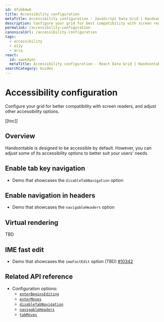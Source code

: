 ```yaml
---
id: 4fsb64w6
title: Accessibility configuration
metaTitle: Accessibility configuration - JavaScript Data Grid | Handsontable
description: Configure your grid for best compatibility with screen readers, and adjust other accessibility options.
permalink: /accessibility-configuration
canonicalUrl: /accessibility-configuration
tags:
  - accessibility
  - a11y
  - aria
react:
  id: xwokdync
  metaTitle: Accessibility configuration - React Data Grid | Handsontable
searchCategory: Guides
---
```


# Accessibility configuration

Configure your grid for better compatibility with screen readers, and adjust other accessibility options.

[[toc]]

## Overview

Handsontable is designed to be accessible by default. However, you can adjust some of its accessibility options to better suit your users' needs.

## Enable tab key navigation

- Demo that showcases the `disableTabNavigation` option

## Enable navigation in headers

- Demo that showcases the `navigableHeaders` option

## Virtual rendering

TBD

## IME fast edit

- Demo that showcases the `imeFastEdit` option (TBD) [#10342](https://github.com/handsontable/handsontable/pull/10342)

## Related API reference

- Configuration options:
  - [`enterBeginsEditing`](@/api/options.md#enterbeginsediting)
  - [`enterMoves`](@/api/options.md#entermoves)
  - [`disableTabNavigation`](@/api/options.md#disabletabnavigation)
  - [`navigableHeaders`](@/api/options.md#navigableheaders)
  - [`tabMoves`](@/api/options.md#tabmoves)
